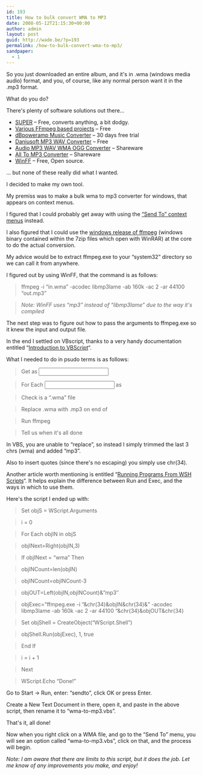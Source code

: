 ```yaml
---
id: 193
title: How to bulk convert WMA to MP3
date: 2008-05-12T21:15:30+00:00
author: admin
layout: post
guid: http://wade.be/?p=193
permalink: /how-to-bulk-convert-wma-to-mp3/
sandpaper:
  - 1
---
```

<p class="lead">
  So you just downloaded an entire album, and it's in .wma (windows media audio) format, and you, of course, like any normal person want it in the .mp3 format.
</p>

What do you do?

<!--more-->

There's plenty of software solutions out there&#8230;

  * [SUPER](http://super.free.free.fr/) &#8211; Free, converts anything, a bit dodgy.
  * [Various FFmpeg based projects](http://ffmpeg.mplayerhq.hu/projects.html) &#8211; Free
  * [dBpoweramp Music Converter](http://www.dbpoweramp.com/dmc.htm) &#8211; 30 days free trial
  * [Daniusoft MP3 WAV Converter](http://www.freedownloadmanager.org/downloads/Daniusoft_MP3_WAV_Converter_53248_p/free.htm) &#8211; Free
  * [Audio MP3 WAV WMA OGG Converter](http://www.audio-converter.com/index.html) &#8211; Shareware
  * [All To MP3 Converter](http://www.wma-mp3.com/) &#8211; Shareware
  * [WinFF](http://www.winff.org/index.php?option=com_content&view=category&layout=blog&id=34&Itemid=60) &#8211; Free, Open source.

&#8230; but none of these really did what I wanted.

I decided to make my own tool.

My premiss was to make a bulk wma to mp3 converter for windows, that appears on context menus.

I figured that I could probably get away with using the [&#8220;Send To&#8221; context menus](http://support.microsoft.com/kb/310270) instead.

I also figured that I could use the [windows release of ffmpeg](http://ffdshow.faireal.net/mirror/ffmpeg/) (windows binary contained within the 7zip files which open with WinRAR) at the core to do the actual conversion.

My advice would be to extract ffmpeg.exe to your &#8220;system32&#8221; directory so we can call it from anywhere.

I figured out by using WinFF, that the command is as follows:

> ffmpeg -i &#8220;in.wma&#8221; -acodec libmp3lame -ab 160k -ac 2 -ar 44100 &#8220;out.mp3&#8221;
  
> _Note: WinFF uses &#8220;mp3&#8221; instead of &#8220;libmp3lame&#8221; due to the way it's compiled_

The next step was to figure out how to pass the arguments to ffmpeg.exe so it knew the input and output file.

In the end I settled on VBscript, thanks to a very handy documentation entitled &#8220;[Introduction to VBScript](http://www.mhuffman.com/notes/language/vbs_intro.htm)&#8220;.

What I needed to do in psudo terms is as follows:

> Get <arguments> as <input>
  
> For Each <input> as <item>
  
> Check <item> is a &#8220;.wma&#8221; file
  
> Replace .wma with .mp3 on end of <item>
  
> Run ffmpeg
  
> Tell us when it's all done

In VBS, you are unable to &#8220;replace&#8221;, so instead I simply trimmed the last 3 chrs (wma) and added &#8220;mp3&#8221;.

Also to insert quotes (since there's no escaping) you simply use chr(34).

Another article worth mentioning is entitled &#8220;[Running Programs From WSH Scripts](http://www.microsoft.com/technet/scriptcenter/resources/tales/sg1002.mspx)&#8220;. It helps explain the difference between Run and Exec, and the ways in which to use them.

Here's the script I ended up with:

> Set objS = WScript.Arguments
  
> i = 0
  
> For Each objIN in objS
  
> objINext=Right(objIN,3)
  
> If objINext = &#8220;wma&#8221; Then
  
> objINCount=len(objIN)
  
> objINCount=objINCount-3
  
> objOUT=Left(objIN,objINCount)&&#8221;mp3&#8243;
  
> objExec=&#8221;ffmpeg.exe -i &#8220;&chr(34)&objIN&chr(34)&&#8221; -acodec libmp3lame -ab 160k -ac 2 -ar 44100 &#8220;&chr(34)&objOUT&chr(34)
  
> Set objShell = CreateObject(&#8220;WScript.Shell&#8221;)
  
> objShell.Run(objExec), 1, true
  
> End If
  
> i = i + 1
  
> Next
  
> WScript.Echo &#8220;Done!&#8221;

Go to Start -> Run, enter: &#8220;sendto&#8221;, click OK or press Enter.

Create a New Text Document in there, open it, and paste in the above script, then rename it to &#8220;wma-to-mp3.vbs&#8221;.

That's it, all done!

Now when you right click on a WMA file, and go to the &#8220;Send To&#8221; menu, you will see an option called &#8220;wma-to-mp3.vbs&#8221;, click on that, and the process will begin.

_Note: I am aware that there are limits to this script, but it does the job. Let me know of any improvements you make, and enjoy!_